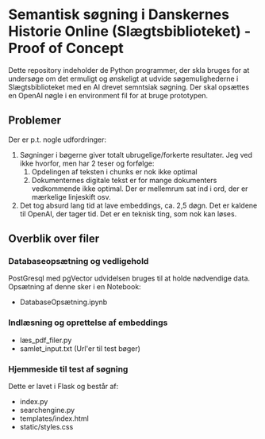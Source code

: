# Semantisk søgning i Danskernes Historie Online (Slægtsbiblioteket) - Proof of Concept
Dette repository indeholder de Python programmer, der skla bruges for at undersøge om det ermuligt og ønskeligt at udvide 
søgemulighederne i Slægtsbiblioteket med en AI drevet semntsiak søgning. Der skal opsættes en OpenAI nøgle i en environment fil for at bruge prototypen.

## Problemer
Der er p.t. nogle udfordringer:
1. Søgninger i bøgerne giver totalt ubrugelige/forkerte resultater. Jeg ved ikke hvorfor, men har 2 teser og forfølge:
    1. Opdelingen af teksten i chunks er nok ikke optimal
    2. Dokumenternes digitale tekst er for mange dokumenters vedkommende ikke optimal. Der er mellemrum sat ind i ord, der er mærkelige linjeskift osv.
2. Det tog absurd lang tid at lave embeddings, ca. 2,5 døgn. Det er kaldene til OpenAI, der tager tid. Det er en teknisk ting, som nok kan løses. 

## Overblik over filer

### Databaseopsætning og vedligehold
PostGresql med pgVector udvidelsen bruges til at holde nødvendige data. Opsætning af denne sker i en Notebook:
- DatabaseOpsætning.ipynb

### Indlæsning og oprettelse af embeddings
- læs_pdf_filer.py
- samlet_input.txt (Url'er til test bøger)

### Hjemmeside til test af søgning
Dette er lavet i Flask og består af:
- index.py
- searchengine.py
- templates/index.html
- static/styles.css

